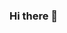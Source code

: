 ### Hi there 👋

<!--
**sofire07/sofire07** is a ✨ _special_ ✨ repository because its `README.md` (this file) appears on your GitHub profile.

[![Sofire07's GitHub stats](https://github-readme-stats.vercel.app/api?username=Sofire07)](https://github.com/Sofire07/github-readme-stats)
Here are some ideas to get you started:

- 🔭 I’m currently working on ...
- 🌱 I’m currently learning ...
- 👯 I’m looking to collaborate on ...
- 🤔 I’m looking for help with ...
- 💬 Ask me about ...
- 📫 How to reach me: ...
- 😄 Pronouns: ...
- ⚡ Fun fact: ...
-->
